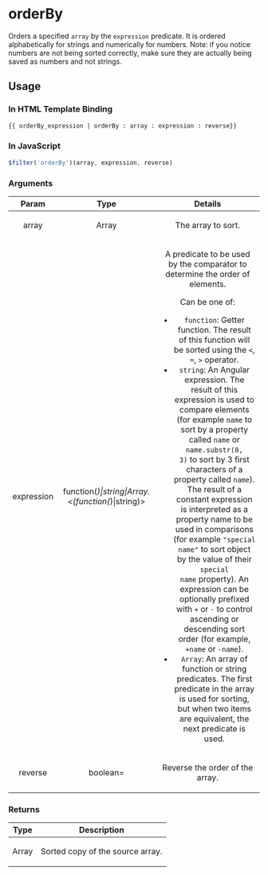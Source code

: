 



# orderBy








Orders a specified `array` by the `expression` predicate. It is ordered alphabetically
for strings and numerically for numbers. Note: if you notice numbers are not being sorted
correctly, make sure they are actually being saved as numbers and not strings.









 ## Usage
### In HTML Template Binding


```html
{{ orderBy_expression | orderBy : array : expression : reverse}}
```

### In JavaScript

```js
$filter('orderBy')(array, expression, reverse)
```



### Arguments

| Param | Type | Details |
| :--: | :--: | :--: |
| array | Array | <p>The array to sort.</p>  |
| expression | function(*)&#124;string&#124;Array.<(function(*)&#124;string)> | <p>A predicate to be used by the comparator to determine the order of elements.</p> <p>   Can be one of:</p> <ul> <li><code>function</code>: Getter function. The result of this function will be sorted using the <code>&lt;</code>, <code>=</code>, <code>&gt;</code> operator.</li> <li><code>string</code>: An Angular expression. The result of this expression is used to compare elements (for example <code>name</code> to sort by a property called <code>name</code> or <code>name.substr(0, 3)</code> to sort by 3 first characters of a property called <code>name</code>). The result of a constant expression is interpreted as a property name to be used in comparisons (for example <code>&quot;special name&quot;</code> to sort object by the value of their <code>special name</code> property). An expression can be optionally prefixed with <code>+</code> or <code>-</code> to control ascending or descending sort order (for example, <code>+name</code> or <code>-name</code>).</li> <li><code>Array</code>: An array of function or string predicates. The first predicate in the array is used for sorting, but when two items are equivalent, the next predicate is used.</li> </ul>  |
| reverse | boolean= | <p>Reverse the order of the array.</p>  |

### Returns

| Type | Description |
| :--: | :--: |
| Array | <p>Sorted copy of the source array.</p>  |





